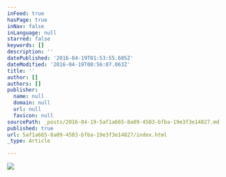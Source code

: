 ```yaml
---
inFeed: true
hasPage: true
inNav: false
inLanguage: null
starred: false
keywords: []
description: ''
datePublished: '2016-04-19T01:53:55.605Z'
dateModified: '2016-04-19T00:56:07.063Z'
title: ''
author: []
authors: []
publisher:
  name: null
  domain: null
  url: null
  favicon: null
sourcePath: _posts/2016-04-19-5af1a665-8a09-4503-bfba-19e3f3e14827.md
published: true
url: 5af1a665-8a09-4503-bfba-19e3f3e14827/index.html
_type: Article

---
```

![](https://the-grid-user-content.s3-us-west-2.amazonaws.com/56ca695f-ac2a-40d5-a44f-0ac76e572e92.jpg)